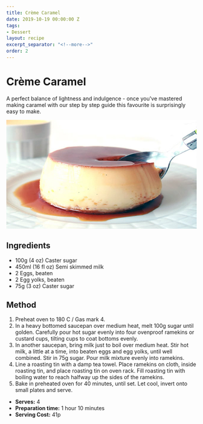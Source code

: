 ```yaml
---
title: Crème Caramel
date: 2019-10-19 00:00:00 Z
tags:
- Dessert
layout: recipe
excerpt_separator: "<!--more-->"
order: 2
---
```


# Crème Caramel

A perfect balance of lightness and indulgence - once you've mastered making caramel with our step by step guide this favourite is surprisingly easy to make.

<!--more-->

[![Creme Caramel](/_uploads/cremecaramel.jpg)](/_uploads/cremecaramel.jpg)

## Ingredients

- 100g (4 oz) Caster sugar
- 450ml (16 fl oz) Semi skimmed milk
- 2 Eggs, beaten
- 2 Egg yolks, beaten
- 75g (3 oz) Caster sugar

## Method

1. Preheat oven to 180 C / Gas mark 4.
2. In a heavy bottomed saucepan over medium heat, melt 100g sugar until golden. Carefully pour hot sugar evenly into four ovenproof ramekins or custard cups, tilting cups to coat bottoms evenly.
3. In another saucepan, bring milk just to boil over medium heat. Stir hot milk, a little at a time, into beaten eggs and egg yolks, until well combined. Stir in 75g sugar. Pour milk mixture evenly into ramekins.
4. Line a roasting tin with a damp tea towel. Place ramekins on cloth, inside roasting tin, and place roasting tin on oven rack. Fill roasting tin with boiling water to reach halfway up the sides of the ramekins.
5. Bake in preheated oven for 40 minutes, until set. Let cool, invert onto small plates and serve.

- **Serves:** 4
- **Preparation time:** 1 hour 10 minutes
- **Serving Cost:** 41p
